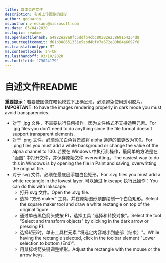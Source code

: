 ```yaml
---
title: 媒体自述文件
description: 有关上传图像的提示
author: geduardo
ms.author: v-edsanc@microsoft.com
ms.date: 03/04/2020
ms.topic: readme
ms.openlocfilehash: a4922e28a8fc5ddfb4cbc80302e23869154234d8
ms.sourcegitcommit: d61b388651351e5abd4bfe7a672e88b84a6697f8
ms.translationtype: MT
ms.contentlocale: zh-CN
ms.lasthandoff: 03/10/2020
ms.locfileid: "79024179"
---
```

# <a name="readme"></a><span data-ttu-id="709eb-103">自述文件</span><span class="sxs-lookup"><span data-stu-id="709eb-103">README</span></span>
<span data-ttu-id="709eb-104">**重要提示**：若要使图像在暗色模式下正确呈现，必须避免使用透明胶片。</span><span class="sxs-lookup"><span data-stu-id="709eb-104">**IMPORTANT**: to have the images rendering properly in dark mode you must avoid transparencies.</span></span>
- <span data-ttu-id="709eb-105">对于 .jpg 文件，不需要执行任何操作，因为文件格式不支持透明元素。</span><span class="sxs-lookup"><span data-stu-id="709eb-105">For .jpg files you don't need to do anything since the file format doesn't support transparent elements.</span></span>
- <span data-ttu-id="709eb-106">对于 .png 文件，必须添加白色背景或将 alpha 通道的值更改为100。</span><span class="sxs-lookup"><span data-stu-id="709eb-106">For .png files you must add a white background or change the value of the alpha channel to 100.</span></span> <span data-ttu-id="709eb-107">若要在 Windows 中执行此操作，最简单的方法是在 "画图" 中打开文件，并保存原始文件 overwritting。</span><span class="sxs-lookup"><span data-stu-id="709eb-107">The easiest way to do this in Windows is by opening the file in Paint and saving, overwritting the original file.</span></span>
- <span data-ttu-id="709eb-108">对于 svg 文件，必须在最底层添加白色矩形。</span><span class="sxs-lookup"><span data-stu-id="709eb-108">For .svg files you must add a white rectangle in the lowest layer.</span></span> <span data-ttu-id="709eb-109">可以通过 Inkscape 执行此操作：</span><span class="sxs-lookup"><span data-stu-id="709eb-109">You can do this with Inkscape:</span></span>
  - <span data-ttu-id="709eb-110">打开 svg 文件。</span><span class="sxs-lookup"><span data-stu-id="709eb-110">Open the .svg file.</span></span>
  - <span data-ttu-id="709eb-111">选择 "方形 maker" 工具，并在原始图形顶部绘制一个白色矩形。</span><span class="sxs-lookup"><span data-stu-id="709eb-111">Select the square maker tool and draw a white rectangle on top of the original figure.</span></span>
  - <span data-ttu-id="709eb-112">通过单击黑色箭头或按 F1，选择工具 "选择和转换对象"。</span><span class="sxs-lookup"><span data-stu-id="709eb-112">Select the tool "Select and transform objects" by clicking in the dark arrow or pressing F1.</span></span>
  - <span data-ttu-id="709eb-113">选择矩形时，单击工具栏元素 "将选定内容减小到底部（结束）"。</span><span class="sxs-lookup"><span data-stu-id="709eb-113">While having the rectangle selected, click in the toolbar element "Lower selection to bottom (End)".</span></span>
  - <span data-ttu-id="709eb-114">用鼠标或箭头键调整矩形。</span><span class="sxs-lookup"><span data-stu-id="709eb-114">Adjust the rectangle with the mouse or the arrow keys.</span></span>
